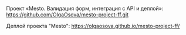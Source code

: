 Проект «Mesto. Валидация форм, интеграция с API и деплой»:
https://github.com/OlgaOsova/mesto-project-ff.git

Деплой проекта "Mesto": https://olgaosova.github.io/mesto-project-ff/